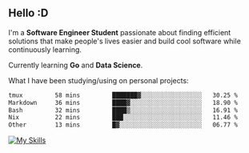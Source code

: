## Hello :D

I'm a **Software Engineer Student** passionate about finding efficient solutions that make people's lives easier and build cool software while continuously learning. 

Currently learning **Go** and **Data Science**.

What I have been studying/using on personal projects:
<!--START_SECTION:waka-->

```txt
tmux         58 mins         ███████▓░░░░░░░░░░░░░░░░░   30.25 %
Markdown     36 mins         ████▓░░░░░░░░░░░░░░░░░░░░   18.90 %
Bash         32 mins         ████▒░░░░░░░░░░░░░░░░░░░░   16.91 %
Nix          22 mins         ███░░░░░░░░░░░░░░░░░░░░░░   11.46 %
Other        13 mins         █▓░░░░░░░░░░░░░░░░░░░░░░░   06.77 %
```

<!--END_SECTION:waka-->

[![My Skills](https://skillicons.dev/icons?i=dotnet,java,go,py,html,css,js,docker,linux)](https://skillicons.dev)
